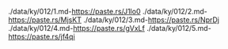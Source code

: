 ./data/ky/012/1.md-https://paste.rs/J1lo0
./data/ky/012/2.md-https://paste.rs/MjsKT
./data/ky/012/3.md-https://paste.rs/NprDj
./data/ky/012/4.md-https://paste.rs/gVxLf
./data/ky/012/5.md-https://paste.rs/jf4qi